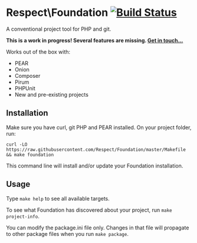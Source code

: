 Respect\Foundation [![Build Status](https://travis-ci.org/Respect/Foundation.png?branch=master)](https://travis-ci.org/Respect/Foundation)
==================

A conventional project tool for PHP and git.

**This is a work in progress! Several features are missing. [Get in touch...](https://github.com/Respect/Foundation/issues)**

Works out of the box with:

  * PEAR
  * Onion
  * Composer
  * Pirum
  * PHPUnit
  * New and pre-existing projects

Installation
------------

Make sure you have curl, git PHP and PEAR installed. On your project 
folder, run:

    curl -LO https://raw.githubusercontent.com/Respect/Foundation/master/Makefile && make foundation

This command line will install and/or update your Foundation
installation.

Usage
-----

Type `make help` to see all available targets.

To see what Foundation has discovered about your project, run `make project-info`.

You can modify the package.ini file only. Changes in that file will
propagate to other package files when you run `make package`.
